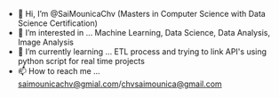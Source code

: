 - 👋 Hi, I’m @SaiMounicaChv (Masters in Computer Science with Data Science Certification)
- 👀 I’m interested in ... Machine Learning, Data Science, Data Analysis, Image Analysis
- 🌱 I’m currently learning ... ETL process and trying to link API's using python script for real time projects
- 📫 How to reach me ... saimounicachv@gmial.com/chvsaimounica@gmail.com

<!---
SaiMounicaChv/SaiMounicaChv is a ✨ special ✨ repository because its `README.md` (this file) appears on your GitHub profile.
You can click the Preview link to take a look at your changes.
This is the place where I tend to add my assignments and projects that I have done throughout my Masters 
--->

